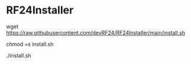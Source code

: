 # RF24Installer

wget https://raw.githubusercontent.com/devRF24/RF24Installer/main/install.sh

chmod +x install.sh

./install.sh
